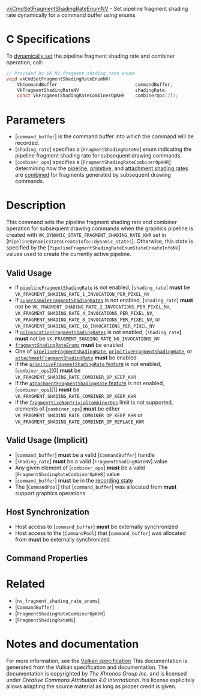 [vkCmdSetFragmentShadingRateEnumNV](https://www.khronos.org/registry/vulkan/specs/1.3-extensions/man/html/vkCmdSetFragmentShadingRateEnumNV.html) - Set pipeline fragment shading rate dynamically for a command buffer using enums

# C Specifications
To [dynamically set](https://www.khronos.org/registry/vulkan/specs/1.3-extensions/html/vkspec.html#pipelines-dynamic-state) the pipeline fragment
shading rate and combiner operation, call:
```c
// Provided by VK_NV_fragment_shading_rate_enums
void vkCmdSetFragmentShadingRateEnumNV(
    VkCommandBuffer                             commandBuffer,
    VkFragmentShadingRateNV                     shadingRate,
    const VkFragmentShadingRateCombinerOpKHR    combinerOps[2]);
```

# Parameters
- [`command_buffer`] is the command buffer into which the command will be recorded.
- [`shading_rate`] specifies a [`FragmentShadingRateNV`] enum indicating the pipeline fragment shading rate for subsequent drawing commands.
- [`combiner_ops`] specifies a [`FragmentShadingRateCombinerOpKHR`] determining how the [pipeline](https://www.khronos.org/registry/vulkan/specs/1.3-extensions/html/vkspec.html#primsrast-fragment-shading-rate-pipeline), [primitive](https://www.khronos.org/registry/vulkan/specs/1.3-extensions/html/vkspec.html#primsrast-fragment-shading-rate-primitive), and [attachment shading rates](https://www.khronos.org/registry/vulkan/specs/1.3-extensions/html/vkspec.html#primsrast-fragment-shading-rate-attachment) are [combined](https://www.khronos.org/registry/vulkan/specs/1.3-extensions/html/vkspec.html#primsrast-fragment-shading-rate-combining) for fragments generated by subsequent drawing commands.

# Description
This command sets the pipeline fragment shading rate and combiner operation
for subsequent drawing commands when the graphics pipeline is created with
`VK_DYNAMIC_STATE_FRAGMENT_SHADING_RATE_KHR` set in
[`PipelineDynamicStateCreateInfo::dynamic_states`].
Otherwise, this state is specified by the
[`PipelineFragmentShadingRateEnumStateCreateInfoNV`] values used to
create the currently active pipeline.
## Valid Usage
-    If [`pipelineFragmentShadingRate`](https://www.khronos.org/registry/vulkan/specs/1.3-extensions/html/vkspec.html#features-pipelineFragmentShadingRate) is not enabled, [`shading_rate`] **must**  be `VK_FRAGMENT_SHADING_RATE_1_INVOCATION_PER_PIXEL_NV`
-    If [`supersampleFragmentShadingRates`](https://www.khronos.org/registry/vulkan/specs/1.3-extensions/html/vkspec.html#features-supersampleFragmentShadingRates) is not enabled, [`shading_rate`] **must**  not be `VK_FRAGMENT_SHADING_RATE_2_INVOCATIONS_PER_PIXEL_NV`, `VK_FRAGMENT_SHADING_RATE_4_INVOCATIONS_PER_PIXEL_NV`, `VK_FRAGMENT_SHADING_RATE_8_INVOCATIONS_PER_PIXEL_NV`, or `VK_FRAGMENT_SHADING_RATE_16_INVOCATIONS_PER_PIXEL_NV`
-    If [`noInvocationFragmentShadingRates`](https://www.khronos.org/registry/vulkan/specs/1.3-extensions/html/vkspec.html#features-noInvocationFragmentShadingRates) is not enabled, [`shading_rate`] **must**  not be `VK_FRAGMENT_SHADING_RATE_NO_INVOCATIONS_NV`
-  [`fragmentShadingRateEnums`](https://www.khronos.org/registry/vulkan/specs/1.3-extensions/html/vkspec.html#features-fragmentShadingRateEnums) **must**  be enabled
-    One of [`pipelineFragmentShadingRate`](https://www.khronos.org/registry/vulkan/specs/1.3-extensions/html/vkspec.html#features-pipelineFragmentShadingRate), [`primitiveFragmentShadingRate`](https://www.khronos.org/registry/vulkan/specs/1.3-extensions/html/vkspec.html#features-primitiveFragmentShadingRate), or [`attachmentFragmentShadingRate`](https://www.khronos.org/registry/vulkan/specs/1.3-extensions/html/vkspec.html#features-attachmentFragmentShadingRate) **must**  be enabled
-    If the [`primitiveFragmentShadingRate` feature](https://www.khronos.org/registry/vulkan/specs/1.3-extensions/html/vkspec.html#features-primitiveFragmentShadingRate) is not enabled, [`combiner_ops`][0]  **must**  be `VK_FRAGMENT_SHADING_RATE_COMBINER_OP_KEEP_KHR`
-    If the [`attachmentFragmentShadingRate` feature](https://www.khronos.org/registry/vulkan/specs/1.3-extensions/html/vkspec.html#features-attachmentFragmentShadingRate) is not enabled, [`combiner_ops`][1]  **must**  be `VK_FRAGMENT_SHADING_RATE_COMBINER_OP_KEEP_KHR`
-    If the [`fragmentSizeNonTrivialCombinerOps`](https://www.khronos.org/registry/vulkan/specs/1.3-extensions/html/vkspec.html#limits-fragmentShadingRateNonTrivialCombinerOps) limit is not supported, elements of [`combiner_ops`] **must**  be either `VK_FRAGMENT_SHADING_RATE_COMBINER_OP_KEEP_KHR` or `VK_FRAGMENT_SHADING_RATE_COMBINER_OP_REPLACE_KHR`

## Valid Usage (Implicit)
-  [`command_buffer`] **must**  be a valid [`CommandBuffer`] handle
-  [`shading_rate`] **must**  be a valid [`FragmentShadingRateNV`] value
-    Any given element of [`combiner_ops`] **must**  be a valid [`FragmentShadingRateCombinerOpKHR`] value
-  [`command_buffer`] **must**  be in the [recording state]()
-    The [`CommandPool`] that [`command_buffer`] was allocated from  **must**  support graphics operations

## Host Synchronization
- Host access to [`command_buffer`] **must**  be externally synchronized
- Host access to the [`CommandPool`] that [`command_buffer`] was allocated from  **must**  be externally synchronized

## Command Properties

# Related
- [`nv_fragment_shading_rate_enums`]
- [`CommandBuffer`]
- [`FragmentShadingRateCombinerOpKHR`]
- [`FragmentShadingRateNV`]

# Notes and documentation
For more information, see the [Vulkan specification](https://www.khronos.org/registry/vulkan/specs/1.3-extensions/html/vkspec.html)
This documentation is generated from the Vulkan specification and documentation.
The documentation is copyrighted by *The Khronos Group Inc.* and is licensed under *Creative Commons Attribution 4.0 International*.
his license explicitely allows adapting the source material as long as proper credit is given.
        